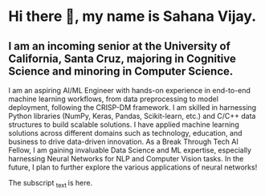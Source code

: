 # Hi there 👋, my name is Sahana Vijay.
##  I am an incoming senior at the University of California, Santa Cruz, majoring in Cognitive Science and minoring in Computer Science. 
I am an aspiring AI/ML Engineer with hands-on experience in end-to-end machine learning workflows, from data preprocessing to model deployment,
following the CRISP-DM framework. I am skilled in harnessing Python libraries (NumPy, Keras, Pandas, Scikit-learn, etc.) and C/C++ data structures to build scalable solutions. I have applied machine learning solutions across different domains such as technology, education, and business to drive data-driven innovation. As a Break Through Tech AI Fellow, I am gaining invaluable Data Science and ML expertise, especially harnessing Neural Networks for NLP and Computer Vision tasks. In the future, I plan to further explore the various applications of neural networks!

The subscript <sub> text </sub> is here.
<!--
**SahanaVijay19/SahanaVijay19** is a ✨ _special_ ✨ repository because its `README.md` (this file) appears on your GitHub profile.

Here are some ideas to get you started:

- 🔭 I’m currently working on ...
- 🌱 I’m currently learning ...
- 👯 I’m looking to collaborate on ...
- 🤔 I’m looking for help with ...
- 💬 Ask me about ...
- 📫 How to reach me: ...
- 😄 Pronouns: ...
- ⚡ Fun fact: ...
-->
